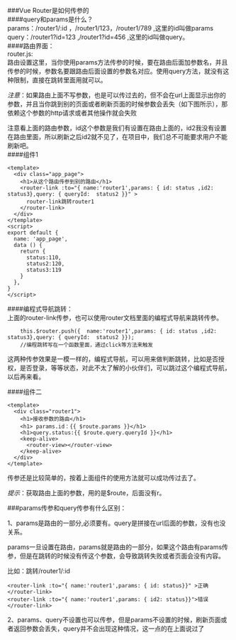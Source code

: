 ###Vue Router是如何传参的  
####query和params是什么？  
params：/router1/:id ，/router1/123，/router1/789 ,这里的id叫做params  
query：/router1?id=123 ,/router1?id=456 ,这里的id叫做query。  
####路由界面：  
router.js:  
路由设置这里，当你使用params方法传参的时候，要在路由后面加参数名，并且传参的时候，参数名要跟路由后面设置的参数名对应。使用query方法，就没有这种限制，直接在跳转里面用就可以。
  

*注意*：如果路由上面不写参数，也是可以传过去的，但不会在url上面显示出你的参数，并且当你跳到别的页面或者刷新页面的时候参数会丢失（如下图所示），那依赖这个参数的http请求或者其他操作就会失败
  

注意看上面的路由参数，id这个参数是我们有设置在路由上面的，id2我没有设置在路由里面，所以刷新之后id2就不见了，在项目中，我们总不可能要求用户不能刷新吧。  
####组件1  
```
<template>
  <div class="app_page">
    <h1>从这个路由传参到别的路由</h1>
    <router-link :to="{ name:'router1',params: { id: status ,id2: status3},query: { queryId:  status2 }}" >
      router-link跳转router1
    </router-link>
  </div>
</template>
<script>
export default {
  name: 'app_page',
  data () {
    return {
      status:110,
      status2:120,
      status3:119
    }
  },
}
</script>
```
####编程式导航跳转：  
上面的router-link传参，也可以使用router文档里面的编程式导航来跳转传参。
  
```
    this.$router.push({  name:'router1',params: { id: status ,id2: status3},query: { queryId:  status2 }});
    //编程跳转写在一个函数里面，通过click等方法来触发
```
  
这两种传参效果是一模一样的，编程式导航，可以用来做判断跳转，比如是否授权，是否登录，等等状态，对此不太了解的小伙伴们，可以跳过这个编程式导航，以后再来看。

####组件二
  
```
<template>
  <div class="router1">
    <h1>接收参数的路由</h1>
    <h1> params.id：{{ $route.params }}</h1>
    <h1>query.status:{{ $route.query.queryId }}</h1>
    <keep-alive>
      <router-view></router-view>
    </keep-alive>
  </div>
</template>
```
传参还是比较简单的，按着上面组件的使用方法就可以成功传过去了。

*提示*：获取路由上面的参数，用的是$route，后面没有r。
  

###params传参和query传参有什么区别：
  
  
1、params是路由的一部分,必须要有。query是拼接在url后面的参数，没有也没关系。

params一旦设置在路由，params就是路由的一部分，如果这个路由有params传参，但是在跳转的时候没有传这个参数，会导致跳转失败或者页面会没有内容。

比如：跳转/router1/:id  
```
<router-link :to="{ name:'router1',params: { id: status}}" >正确</router-link>
<router-link :to="{ name:'router1',params: { id2: status}}">错误</router-link>
```
  
2、params、query不设置也可以传参，但是params不设置的时候，刷新页面或者返回参数会丢失，query并不会出现这种情况，这一点的在上面说过了
